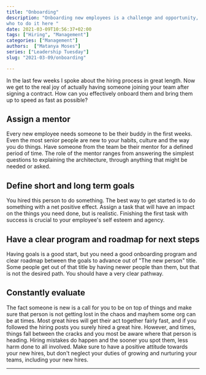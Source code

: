 ```yaml
---
title: "Onboarding"
description: "Onboarding new employees is a challenge and opportunity, learn
who to do it here "
date: 2021-03-09T10:56:37+02:00
tags: ["Hiring", "Management"]
categories: ["Management"]
authors:  ["Matanya Moses"]
series: ["Leadership Tuesday"]
slug: "2021-03-09/onboarding"

---
```


In the last few weeks I spoke about the hiring process in great length. Now we
get to the real joy of actually having someone joining your team after signing a
contract. How can you effectively onboard them and bring them up to speed as
fast as possible?

## Assign a mentor
Every new employee needs someone to be their buddy in the first weeks. Even the
most senior people are new to your habits, culture and the way you do things.
Have someone from the team be their mentor for a defined period of time. The
role of the mentor ranges from answering the simplest questions to explaining
the architecture, through anything that might be needed or asked. 

## Define short and long term goals
You hired this person to do something. The best way to get started is to do
something with a net positive effect. Assign a task that will have an impact on the
things you need done, but is realistic. Finishing the first task with success
is crucial to your employee's self esteem and agency.  

## Have a clear program and roadmap for next steps
Having goals is a good start, but you need a good onboarding program and clear
roadmap between the goals to advance out of "The new person" title. Some people
get out of that title by having newer people than them, but that is not the
desired path. You should have a very clear pathway. 

## Constantly evaluate 
The fact someone is new is a call for you to be on top of things and make sure
that person is not getting lost in the chaos and mayhem some org can be at
times. Most great hires will get their act together fairly fast, and if you
followed the hiring posts you surely hired a great hire. However, and times,
things fall between the cracks and you most be aware where that person is
heading. Hiring mistakes do happen and the sooner you spot them, 
less harm done to
all involved. Make sure to have a positive attitude towards your new hires, 
but don't
neglect your duties of growing and nurturing your teams, including your new
hires. 

---

